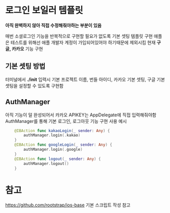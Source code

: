 # 로그인 보일러 템플릿
**아직 완벽하지 않아 직접 수정해줘야하는 부분이 있음**

매번 소셜로그인 기능을 반복적으로 구현할 필요가 없도록 기본 셋팅 템플릿 구현
애플은 테스트를 위해선 애플 개발자 계정이 가입되어있어야 하기때문에 제외시킴
현재 **구글, 카카오** 기능 구현

## 기본 셋팅 방법
터미널에서 **./init** 입력시 기본 
프로젝트 이름, 번들 아이디, 카카오 기본 셋팅, 구글 기본 셋팅을 설정할 수 있도록 구현함

## AuthManager
아직 기능이 덜 완성되어서 카카오 APIKEY는 AppDelegate에 직접 입력해줘야함
AuthManager를 통해 기본 로그인, 로그아웃 기능 구현
사용 예시
```swift
    @IBAction func kakaoLogin(_ sender: Any) {
        authManager.login(.kakao)
    }
    @IBAction func googleLogin(_ sender: Any) {
        authManager.login(.google)
    }
    @IBAction func logout(_ sender: Any) {
        authManager.logout()
    }
```

# 참고
https://github.com/rootstrap/ios-base 기본 스크립트 작성 참고
